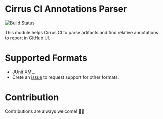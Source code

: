 # Cirrus CI Annotations Parser

[![Build Status](https://api.cirrus-ci.com/github/cirruslabs/cirrus-ci-annotations.svg)](https://cirrus-ci.com/github/cirruslabs/cirrus-ci-annotations)

This module helps Cirrus CI to parse artifacts and find relative annotations to report in GitHub UI.

# Supported Formats

* [JUnit XML](https://github.com/cirruslabs/cirrus-ci-annotations/tree/master/junit).
* Crete an [issue](https://github.com/cirruslabs/cirrus-ci-annotations/issues/new) to request support for other formats.

# Contribution

Contributions are always welcome! 🎉🙌
